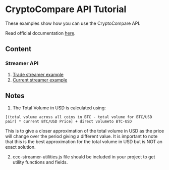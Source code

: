 # CryptoCompare API Tutorial
These examples show how you can use the CryptoCompare API.

Read official documentation [here](https://www.cryptocompare.com/api).

## Content

### Streamer API
1. [Trade streamer example](https://cryptoqween.github.io/streamer/trade/)
2. [Current streamer example](https://cryptoqween.github.io/streamer/current/)


## Notes
1. The Total Volume in USD is calculated using:
```
[(total volume across all coins in BTC - total volume for BTC/USD pair) * current BTC/USD Price] + direct volumeto BTC-USD
```
This is to give a closer approximation of the total volume in USD as the price will change over the period giving a different value. It is important to note that this is the best approximation for the total volume in USD but is NOT an exact solution.

2. ccc-streamer-utilities.js file should be included in your project to get utility functions and fields.
